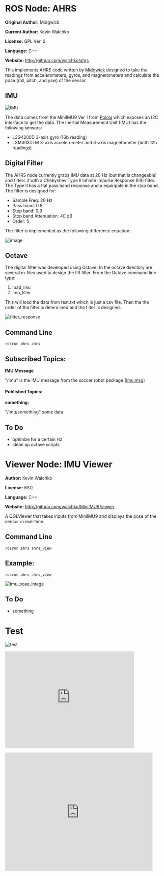 # ROS Node: AHRS

**Original Author:** Midgwick

**Current Author:** Kevin Walchko

**License:** GPL Ver. 2

**Language:** C++

**Website:** http://github.com/walchko/ahrs

This implements AHRS code written by [Midgwick](http://github.com/walchko/ahrs/tree/master/docs/madgwick.pdf) designed to take the
readings from accelerometers, gyros, and magnetometers and calculate the pose (roll,
pitch, and yaw) of the sensor.

## IMU

![IMU](http://i1268.photobucket.com/albums/jj568/mars_university/blog/MinIMU-9-Ver1.png)

The data comes from the MiniIMU9 Ver 1 from [Pololu](http://www.pololu.com) which
exposes an I2C interface to get the data. The Inertial Measurement Unit (IMU) has
the following sensors:

* L3G4200D 3-axis gyro (16b reading)
* LSM303DLM 3-axis accelerometer and 3-axis magnetometer (both 12b readings)

## Digital Filter

The AHRS node currently grabs IMU data at 20 Hz (but that is changeable) and filters it with a Chebyshev Type II
Infinite Impulse Response (IIR) filter. The Type II has a flat pass band response and a 
equiripple in the stop band. The filter is designed for:

* Sample Freq: 20 Hz
* Pass band: 0.8
* Stop band: 0.9
* Stop band Attenuation: 40 dB
* Order: 5

The filter is implemented as the following difference equation:

![image](http://i1268.photobucket.com/albums/jj568/mars_university/blog/filter-direct.png)

## Octave

The digital filter was developed using Octave. In the octave directory are several m-files used to design the IIR filter. From the
Octave command line type:

1. load_imu
2. imu_filter

This will load the data from test.txt which is just a csv file. Then the the order of 
the filter is determined and the filter is designed.

![filter_response](http://i1268.photobucket.com/albums/jj568/mars_university/blog/filter-response.png "title")

## Command Line

	rosrun ahrs ahrs

## Subscribed Topics:

**IMU Message**

"/imu" is the IMU message from the soccer robot package 
([Imu.msg](http://github.com/walchko/soccer/blob/master/msg/Imu.msg))


#### Published Topics: 

**something:** 

"/imu/something" some data

## To Do

* optimize for a certain Hz
* clean up octave scripts

# Viewer Node: IMU Viewer

**Author:** Kevin Walchko

**License:** BSD

**Language:** C++

**Website:** http://github.com/walchko/MiniIMU9/viewer

A QGLViewer that takes inputs from MiniIMU9 and displays the pose of the sensor in
real-time.

## Command Line

	rosrun ahrs ahrs_view

## Example:

 	rosrun ahrs ahrs_view
 	
![imu_pose_image]()

## To Do

* something

# Test

![test](http://youtu.be/cxBDABA8aSM)

<iframe width="420" height="315" src="http://www.youtube.com/embed/cxBDABA8aSM" frameborder="0" allowfullscreen></iframe>

<object width="480" height="385"><param name="movie" value="http://www.youtube.com/v/jJECepNeCJ0&amp;hl=en_US&amp;fs=1"></param><param name="allowFullScreen" value="true"></param><param name="allowscriptaccess" value="always"></param><embed src="http://www.youtube.com/v/jJECepNeCJ0&amp;hl=en_US&amp;fs=1" type="application/x-shockwave-flash" allowscriptaccess="always" allowfullscreen="true" width="480" height="385"></embed></object>